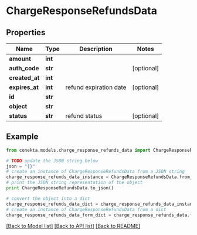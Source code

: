 # ChargeResponseRefundsData


## Properties
Name | Type | Description | Notes
------------ | ------------- | ------------- | -------------
**amount** | **int** |  | 
**auth_code** | **str** |  | [optional] 
**created_at** | **int** |  | 
**expires_at** | **int** | refund expiration date | [optional] 
**id** | **str** |  | 
**object** | **str** |  | 
**status** | **str** | refund status | [optional] 

## Example

```python
from conekta.models.charge_response_refunds_data import ChargeResponseRefundsData

# TODO update the JSON string below
json = "{}"
# create an instance of ChargeResponseRefundsData from a JSON string
charge_response_refunds_data_instance = ChargeResponseRefundsData.from_json(json)
# print the JSON string representation of the object
print ChargeResponseRefundsData.to_json()

# convert the object into a dict
charge_response_refunds_data_dict = charge_response_refunds_data_instance.to_dict()
# create an instance of ChargeResponseRefundsData from a dict
charge_response_refunds_data_form_dict = charge_response_refunds_data.from_dict(charge_response_refunds_data_dict)
```
[[Back to Model list]](../README.md#documentation-for-models) [[Back to API list]](../README.md#documentation-for-api-endpoints) [[Back to README]](../README.md)


